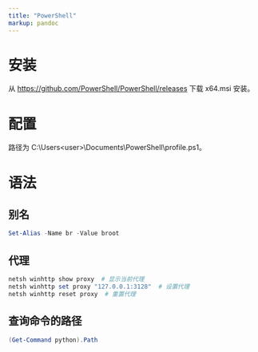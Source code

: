 ```yaml
---
title: "PowerShell"
markup: pandoc
---
```


# 安装

从 <https://github.com/PowerShell/PowerShell/releases> 下载 x64.msi 安装。

# 配置

路径为 C:\Users\<user>\Documents\PowerShell\profile.ps1。

# 语法

## 别名

```ps1
Set-Alias -Name br -Value broot
```

## 代理

```ps1
netsh winhttp show proxy  # 显示当前代理
netsh winhttp set proxy "127.0.0.1:3128"  # 设置代理
netsh winhttp reset proxy  # 重置代理
```

## 查询命令的路径

```ps1
(Get-Command python).Path
```
